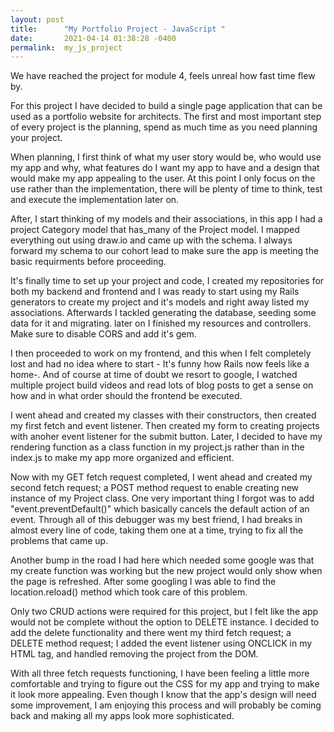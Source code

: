 ```yaml
---
layout: post
title:      "My Portfolio Project - JavaScript "
date:       2021-04-14 01:38:28 -0400
permalink:  my_js_project
---
```


We have reached the project for module 4, feels unreal how fast time flew by. 

For this project I have decided to build a single page application that can be used as a portfolio website for architects. The first and most important step of every project is the planning, spend as much time as you need planning your project. 

When planning, I first think of what my user story would be, who would use my app and why, what features do I want my app to have and a design that would make my app appealing to the user. At this point I only focus on the use rather than the implementation, there will be plenty of time to think, test and execute the implementation later on.

After, I start thinking of my models and their associations, in this app I had a project Category model that has_many of the Project model. I mapped everything out using draw.io and came up with the schema. I always forward my schema to our cohort lead to make sure the app is meeting the basic requirments before proceeding.

It's finally time to set up your project and code, I created my repositories for both my backend and frontend and I was ready to start using my Rails generators to create my project and it's models and right away listed my associations. Afterwards I tackled generating the database, seeding some data for it and migrating. later on I finished my resources and controllers. Make sure to disable CORS and add it's gem.

I then proceeded to work on my frontend, and this when I felt completely lost and had no idea where to start - It's funny how Rails now feels like a home-. And of course at time of doubt we resort to google, I watched multiple project build videos and read lots of blog posts to get a sense on how and in what order should the frontend be executed. 

I went ahead and created my classes with their constructors, then created my first fetch and event listener. Then created my form to creating projects with anoher event listener for the submit button. Later, I decided to have my rendering function as a class function in my project.js rather than in the index.js to make my app more organized and efficient. 

Now with my GET fetch request completed, I went ahead and created my second fetch request; a POST method request to enable creating new instance of my Project class. One very important thing I forgot was to add "event.preventDefault()" which basically cancels the default action of an event. Through all of this debugger was my best friend, I had breaks in almost every line of code, taking them one at a time, trying to fix all the problems that came up.

Another bump in the road I had here which needed some google was that my create function was working but the new project would only show when the page is refreshed. After some googling I was able to find the location.reload() method which took care of this problem. 

Only two CRUD actions were required for this project, but I felt like the app would not be complete without the option to DELETE instance. I decided to add the delete functionality and there went my third fetch request; a DELETE method request; I added the event listener using ONCLICK in my HTML tag, and handled removing the project from the DOM. 

With all three fetch requests functioning, I have been feeling a little more comfortable and trying to figure out the CSS for my app and trying to make it look more appealing. Even though I know that the app's design will need some improvement, I am enjoying this process and will probably be coming back and making all my apps look more sophisticated.



